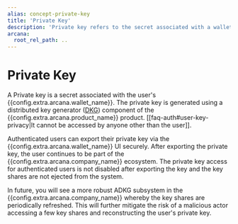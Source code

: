 ```yaml
---
alias: concept-private-key
title: 'Private Key'
description: 'Private key refers to the secret associated with a wallet address required for signing blockchain transactions.'
arcana:
  root_rel_path: ..
---
```


# Private Key 

A Private key is a secret associated with the user's {{config.extra.arcana.wallet_name}}. The private key is generated using a distributed key generator ([DKG]({{page.meta.arcana.root_rel_path}}/concepts/dkg/index.md)) component of the {{config.extra.arcana.product_name}} product. [[faq-auth#user-key-privacy|It cannot be accessed by anyone other than the user]].

Authenticated users can export their private key via the {{config.extra.arcana.wallet_name}} UI securely. After exporting the private key, the user continues to be part of the {{config.extra.arcana.company_name}} ecosystem. The private key access for authenticated users is not disabled after exporting the key and the key shares are not ejected from the system.

In future, you will see a more robust ADKG subsystem in the {{config.extra.arcana.company_name}} whereby the key shares are periodically refreshed. This will further mitigate the risk of a malicious actor accessing a few key shares and reconstructing the user's private key.
